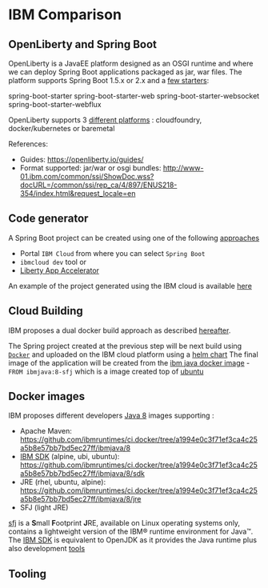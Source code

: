 # IBM Comparison

## OpenLiberty and Spring Boot
  
OpenLiberty is a JavaEE platform designed as an OSGI runtime and where we can deploy Spring Boot applications packaged as jar, war files.
The platform supports Spring Boot 1.5.x or 2.x  and a [few starters](https://www.ibm.com/support/knowledgecenter/en/SSD28V_9.0.0/com.ibm.websphere.wlp.core.doc/ae/rwlp_springboot.html):

spring-boot-starter
spring-boot-starter-web
spring-boot-starter-websocket
spring-boot-starter-webflux

OpenLiberty supports 3 [different platforms](https://www.ibm.com/cloud/blog/open-liberty-loves-spring) : cloudfoundry, docker/kubernetes or baremetal

References:

- Guides: https://openliberty.io/guides/
- Format supported: jar/war or osgi bundles: http://www-01.ibm.com/common/ssi/ShowDoc.wss?docURL=/common/ssi/rep_ca/4/897/ENUS218-354/index.html&request_locale=en


## Code generator

A Spring Boot project can be created using one of the following [approaches](https://developer.ibm.com/microservice-builder/2017/08/03/creating-new-java-microservice-microservice-builder/)
- Portal `IBM Cloud` from where you can select `Spring Boot`
- `ibmcloud dev` tool or
- [Liberty App Accelerator](http://liberty-app-accelerator.wasdev.developer.ibm.com/start/)

An example of the project generated using the IBM cloud is available [here](spring-project)

## Cloud Building

IBM proposes a dual docker build approach as described [hereafter](https://openliberty.io/blog/2018/07/02/creating-dual-layer-docker-images-for-spring-boot-apps.html).

The Spring project created at the previous step will be next build using [`Docker`](Dockerfile) and uploaded on the IBM cloud platform using a [helm chart](spring-project/chart)
The final image of the application will be created from the [ibm java docker image](https://hub.docker.com/_/ibmjava?tab=description) - `FROM ibmjava:8-sfj` which is a image created top
of [ubuntu](https://github.com/ibmruntimes/ci.docker/blob/a1994e0c3f71ef3ca4c25a5b8e57bb7bd5ec27ff/ibmjava/8/sfj/ubuntu/Dockerfile)

## Docker images

IBM proposes different developers [Java 8](https://github.com/ibmruntimes/ci.docker/tree/a1994e0c3f71ef3ca4c25a5b8e57bb7bd5ec27ff/ibmjava) images supporting :
- Apache Maven: https://github.com/ibmruntimes/ci.docker/tree/a1994e0c3f71ef3ca4c25a5b8e57bb7bd5ec27ff/ibmjava/8
- [IBM SDK](https://developer.ibm.com/javasdk/downloads/sdk8/) (alpine, ubi, ubuntu): https://github.com/ibmruntimes/ci.docker/tree/a1994e0c3f71ef3ca4c25a5b8e57bb7bd5ec27ff/ibmjava/8/sdk
- JRE (rhel, ubuntu, alpine): https://github.com/ibmruntimes/ci.docker/tree/a1994e0c3f71ef3ca4c25a5b8e57bb7bd5ec27ff/ibmjava/8/jre
- SFJ (light JRE)

[sfj](https://www.ibm.com/support/knowledgecenter/en/SSYKE2_8.0.0/com.ibm.java.80.doc/user/small_jre.html) is a **S**mall **F**ootprint **J**RE, available on Linux operating systems only, contains a lightweight version of the IBM® runtime environment for Java™.
The [IBM SDK](https://www.ibm.com/support/knowledgecenter/SSYKE2_8.0.0/com.ibm.java.80.doc/user/java_sdk.html) is equivalent to OpenJDK as it provides the Java runtime plus also development [tools](https://www.ibm.com/support/knowledgecenter/SSYKE2_8.0.0/com.ibm.java.80.doc/user/java_sdk.html)

## Tooling